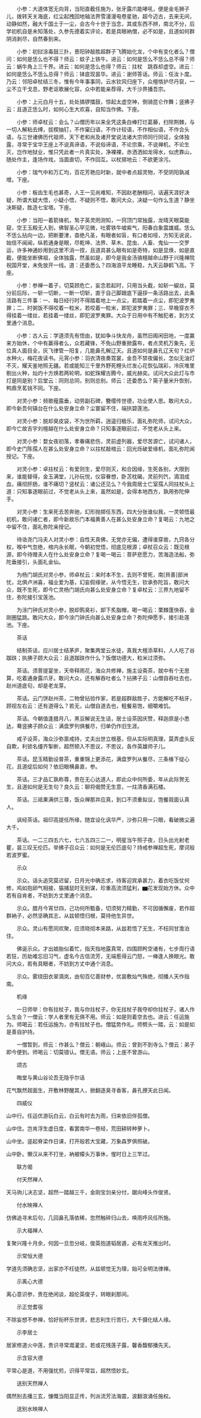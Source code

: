 <!-- { "loadSidebar": true } -->
　　小参：大道体宽无向背，当阳直截任施为，张牙露爪能哮吼，便是金毛狮子儿，拨转天关海底，红尘起拽回地轴法界雪漫漫电卷星驰，超今迈古，去来无间，动静如然，融大千国土于一尘，会古今十世于当念，其或东西不辨，南北不分，后学初机自是未知落处，久参先德着实评论，若是具眼衲僧，必不如是，且道如何群阴消剥尽，自然春到来。

　　小参：初挝涂毒鼓三扑，景阳钟敲胜超群子飞腾始化龙，个中有变化者么？僧问：如何是恁么也不得？师云：蚊子上铁牛。进云：如何是恁么不恁么总不得？师云：蜗牛角上三千界。进云：如何是恁么也得？师云：拄杖　跳吞却虚空。进云：如何是恁么不恁么总得？师云：钵底现昙华。进云：谢师答话。师云：任汝卜度。乃云：邻阳卓杖结三冬，惟有今年事事同，云水钦风归座下，众檀恪护尽丹裒，一尘不立干戈息，野老讴歌展化容，众中若能亲荐得，大千沙界播吾宗。

　　小参：上元白月十五，处处搞锣擂鼓，惊起太虚空神，倒骑昆仑作舞；竖拂子云：且道正恁么时，如何心生大欢喜，自知当作佛。下座。

　　小参：师卓杖云：会么？山僧历年以来全凭这条白棒打烂葛藤，扫除荆棘，与一切人解粘去缚，拔楔抽钉，不作窠臼语，不作计较语，不作相似语，不作合头语，与三世诸佛历代祖师，天下老和尚及诸开堂说法诸大宗师同行同证，全体独露，寻常于宝华王座上不说真谛语，不说俗谛语，不论宗乘，不说禅机，不论生灭，岂作地狱业，惟只凭此者一片真实处，净裸裸，赤洒洒如龙得水，似虎靠山，随处作主，逢场作戏，当面直切，不作回互。以杖掷地云：不欲更涂污。

　　小参：瑞气中和万汇均，百花芳艳应时新，就中者点超灵物，不受阴阳孰减增。下座。

　　小参：板齿生毛也甚奇，人王一见尚难知，不因赵老酬相问，话遍天涯好决疑，所谓大疑大悟，小疑小悟，不疑则不悟，敢问大众，决疑一句作么生道？静坐决斯疑，胜造七宝塔。下座。

　　小参：当阳一着箭锋机，鹙子英灵罔测知，一窍顶门常独露，龙晴天眼莫能窥，空王玉殿无人到，佛智圣心罕见微，吐雾铁牛嘘紫气，阳春白象震雄威。恁么不恁么拈向一边，把断要津，杳绝凡圣，有眼者如盲，有口者如哑，方知无说说，始信不闻闻，纵若通身是眼，尽乾坤、法界、草木、昆虫、人畜、鬼仙一一交罗运，许多神通妙用到这里不消一捏，且道具甚么眼有如是奇特，如是显焕，如是直截，便能坐断佛祖，全体独露，然虽如是，即今是我金汤骆檀越命山野于兴隆禅院祝国开堂，未免放开一线。道：还委悉么？四海浪平龙睡稳，九天云静鹤飞高。下座。

　　小参：参禅一着子，切莫顾危亡，妄念若起时，只用当头截，如斩一綟丝，莫分前后际，一斩一切断，一断一切斩，直于自己脚跟底下逼拶一条活路出去，此条活路有三件事：一、每日经行时不得踏着地上一点尘，若踏着一点尘，即犯波罗夷罪；二、时粥饭不得咬着一粒米，若咬着一粒米，即犯波罗夷罪；三、早晚穿衣不得挂着一缕丝，若挂着一缕丝，即犯波罗夷罪。大众于日用中有不触犯者，到方丈里通个消息。

　　小参：古人云：学道须先有悟由，犹如争斗快龙舟，虽然旧阁闲田地，一度赢来方始休，个中有赢得者么，众若藏锋，不免山野重掀露布，者点灵机万象先，无位真人面目全，灰飞律管一阳复，几能鼻孔解辽天。且道如何是鼻孔辽天句？红炉水种火，梅花夜读书。元宵小参：羽衣清夜奏霓裳，金吾不禁夜偏长，怎似无油灯不灭，耀天鉴地照无疆。若或能知三千里外野死榸头烂发心花恢弘瑞彩，冷灰堆里剔出火种，灿灼十方焕若两轮明，如蛇珠耀古腾今，威光赫奕。试问大众此灯与市灯是同是别？后堂云：同则总同，别则总别。师云：还委悉么？篅子量米升恢别，鸭鼎烹茗铫不同。下座。

　　对灵小参：频歌薤露垂，动劳副石碑，簪缨传世德，功业使人思。敢问大众，即今新吾何镇台在什么处安身立命？尘寰留不住，端拱碧莲池。

　　对灵小参：脱却臭皮袋，不为世所羁，逍遥归极乐，面礼弥陀师，试问大众，即今亡故吉宇刘檀越在什么处安身立命？只知事逐眼前过，不觉老从头上来。

　　对灵小参：婺女夜初落，孝眷痛悲伤，灵前虚列器，爱尽苦源亡，试问诸人，即今史门陈孺人在甚么处安身立命？以拄杖敲棺云：回光烁破爱缘机，面礼弥陀闻授记。下座。

　　对灵小参：卓拄杖云：有爱则生，爱尽则灭，和合因缘，生死各别，大限到来，谁能替得，金玉满堂，儿孙玩悦，仪容眷想，卧苫枕碣，灵前列饩，滴泪成血，痛彻肝肠，谁不痛切？竖杖云：诸公还见么？今我周居士亡室孺人同拄杖头上道：只知事逐眼前过，不觉老从头上来，虽然如是，会得本地西方，孰用弥陀伸手。

　　对灵小参：生来死去苦奔驰，幻形抛掷任东西，四大分张谁似我，一灵顿悟最初机，敢问诸仁者，即今新故乐门本福黄善人在甚么处安身立命？复喝云：九地之中留不住，面礼弥陀亲授记。

　　待诰尧门冯夫人对灵小参：自性天真佛，无党亦无偏，遭得谁穿凿，九窍各分权，喉中气忽绝，棺内永长眠，今朝初觉悟，彻底见根源；卓杖召众云：既见根源，即今待赠夫人在什么处安身立命？复喝一喝云：菩萨悲愿力，苦海造法船，弥陀垂接引，头面礼金仙。

　　为杨门胡氏对灵小参，师卓杖云：来时本不生，去则不曾死，南[貝善]部洲忧，北俱卢洲喜，福业爱为基，幻妄假缘驶，从今悟无生，钦承弥陀旨，敢问大众，既不生死，即今亡灵杨门胡氏向甚么处安身立命？复卓杖云：三界九地留不住，弥陀接引宝莲池。

　　为涂门钟氏对灵小参，脱却鹘臭衫，卸下炙脂帽，喝一喝云：栗棘蓬快吞，金刚圈猛跳。敢问大众，即今涂门钟氏向甚么处安身立命？弥陀伸愿手，接引赴莲池。下座。

　　茶话

　　结制茶话，应川居士结茅庐，聚集两堂云水徒，真我大檀添草料，人人吃了谷跏趺；执拂子顾大众云：且道跏趺作什么？饭僧功德大，粒米过须弥。

　　茶话。须菩提宴坐，天帝释雨花，海众共修禅，施主设斋茶，就中有个无思算，吃着通身露爪牙。敢问大众，还有解吞吐者么？拈拂子云：山僧自吞吐去也，赵州道底句，却是老龙芽。

　　茶话。云门饼赵州茶，二物曾拈验作家，若是超群敌胜子，方能解吃不粘牙，顾视左右云：还有道得么？若无，山僧自道去也，粗餐易饱，细嚼难饥。

　　茶话。今朝值逢腊月八，黑豆解说无生话，居士设茶因庆赞，释迦原是小悉达，蓦竖拂子顾众云：满盘罗列俱餐尽，归单仍作旧生涯。

　　戒子设茶，海众沙弥禀戒持，丈夫出世立根基，但从实际明真理，莫弄虚头反自欺，利锁名缰齐掣断，超然顿入不思议，不思议，各作英雄师子儿。

　　茶话。昆玉精勤设普茶，重重锦上更添花，满盘罗列从餐尽，三条椽下绽心花，且道绽后如何？依旧眼横鼻直，参。

　　茶话。三才品汇孰称尊，贵在无心达道人，即此众中何所委，年从此际贺无生，且道如何是无生句？良久云：聊将偈赞无生意，一炷清香满石楼。

　　茶话。三祗果满供三尊，饭众禅那并应真，到口不须重拟议，饱餐觌面认真人。

　　讽经茶话。祖印高提任所缘，随宜设化讽华严，沙弥只用一只眼，看破微尘遍大千。

　　茶话。一二三四五六七，七六五四三二一，明星当午照子夜，日头出光射老瞿，昙三叹无伦匹。举拂子召众云：如何是无伦匹底句？持戒参禅超生死，摩诃般若波罗蜜。

　　示众

　　示众。话头追究莫迟留，日月光中确志求，待客迎宾承甚力，着衣吃饭仗何修，鸡如抱卵气相接，猫捕鼠时无别谋，珍重高流须猛利，▆花发现始方休。众中若有自肯者，不妨到方丈里通个消息。

　　示众。腊月今宵廿四，己功何所甄备，切须努力精勤，不可因循懈废，若作超群衲子，必然坚确其志，从兹顿悟归根，莫待他生异世。

　　示众。灵山有愿同欢聚，应须晓彻本来路，从兹若悟了无生，不枉同甘澹泊住。

　　佛诞示众。才出娘胎似着忙，指天指地露真常，四围顾盻空诸有，七步周行语若狂，历劫难忘旧习气，虚名今古信流芳，无端惹得云门怒，一棒逢人换眼光。敢问大众，若有具眼者，不妨到方丈中通个消息。

　　示众。雾绕田衣翠滴岚，由旬百亿善财参，优昙敷灿气殊绝，彻播人天作指南。

　　机缘

　　一日师举：你有拄杖子，我与你拄杖子，你无拄杖子我夺却你拄杖子，诸人作么生会？一僧云：学人者里有无俱不用。师云：如是则着空去也。进云：任运施为。师喝云：若任运施为，亦有拄杖子也。僧猛势作礼。师劈头一踏，云：如是如是善自护持。

　　一僧暂到，师云：作甚么？僧云：朝峨山。师云：曾到不到寺么？僧云：弟子即今便到。师喝云：切莫错认。僧无语。师云；上座不曾游山。

　　颂古

　　晦堂与黄山谷论吾无隐乎尔话

花气飘然觌面生，开敷林野醒其人，掀翻逐臭寻香客，鼻孔撩天此日闻。

　　四威仪

山中行。任运优游玩白云，白云有时去为雨，归来依旧伴孤僧。

山中住。岂肯浮生虚日度，看罢南华一卷经，荒田耕转种萝卜。

山中坐。竖起脊梁作日课，打开般若大宝藏，万象森罗俱照破。

山中卧。懒汉从来不打坐，衲被幪头万事休，惺时日上三竿过。

　　联方偈

　　付天然禅人

天马驹儿决志坚，超然一踏越三千，金刚宝剑亲分付，踞向峰头作俊贤。

　　付水映禅人

仿佛追寻末后句，几回鼻孔落依稀，忽然触碎归山去，唤雨呼风任所施。

　　示大福禅人

复聚兴隆十月余，何因一旦忽分岐，俊英抱道韬居遁，必有龙天推出时。

　　示常恒大德

学道先须确志坚，出家亦不枉徒然，从兹顿觉无为理，始可全明法律禅。

　　示离心大德

离心意识参，贵在绝闲谈，超伦英俊子，转眼刹那间。

　　示正觉耆宿

不除妄想不参禅，恰好衔杯乐世贤，悲志利生行苦行，大千摄化结人缘。

　　示李居士

居家修道火中莲，贵识寻常溉灌坚，若或花残莲子露，馨香馥郁播先天。

　　示含容大德

平常心是道，不用强忧煎，识得平常旨，超然悟妙玄。

　　送别天然禅人

偶然别去播三玄，慷慨当阳显正传，列派流芳法海震，波翻浪涌任施权。

　　送别水映禅人

